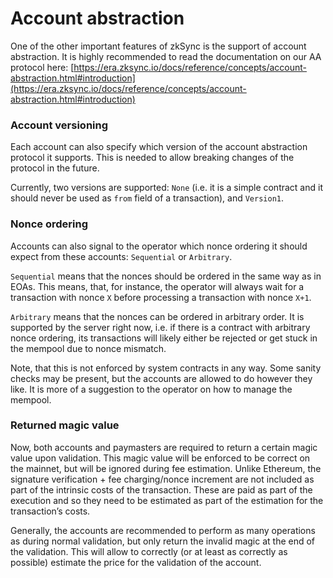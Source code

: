 # Account abstraction

One of the other important features of zkSync is the support of account abstraction. It is highly recommended to read
the documentation on our AA protocol here:
[https://era.zksync.io/docs/reference/concepts/account-abstraction.html#introduction](https://era.zksync.io/docs/reference/concepts/account-abstraction.html#introduction)

### Account versioning

Each account can also specify which version of the account abstraction protocol it supports. This is needed to allow
breaking changes of the protocol in the future.

Currently, two versions are supported: `None` (i.e. it is a simple contract and it should never be used as `from` field
of a transaction), and `Version1`.

### Nonce ordering

Accounts can also signal to the operator which nonce ordering it should expect from these accounts: `Sequential` or
`Arbitrary`.

`Sequential` means that the nonces should be ordered in the same way as in EOAs. This means, that, for instance, the
operator will always wait for a transaction with nonce `X` before processing a transaction with nonce `X+1`.

`Arbitrary` means that the nonces can be ordered in arbitrary order. It is supported by the server right now, i.e. if
there is a contract with arbitrary nonce ordering, its transactions will likely either be rejected or get stuck in the
mempool due to nonce mismatch.

Note, that this is not enforced by system contracts in any way. Some sanity checks may be present, but the accounts are
allowed to do however they like. It is more of a suggestion to the operator on how to manage the mempool.

### Returned magic value

Now, both accounts and paymasters are required to return a certain magic value upon validation. This magic value will be
enforced to be correct on the mainnet, but will be ignored during fee estimation. Unlike Ethereum, the signature
verification + fee charging/nonce increment are not included as part of the intrinsic costs of the transaction. These
are paid as part of the execution and so they need to be estimated as part of the estimation for the transaction’s
costs.

Generally, the accounts are recommended to perform as many operations as during normal validation, but only return the
invalid magic at the end of the validation. This will allow to correctly (or at least as correctly as possible) estimate
the price for the validation of the account.
